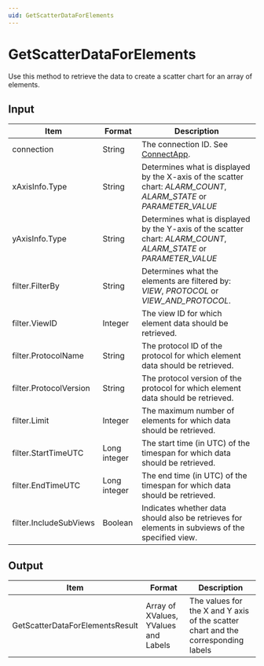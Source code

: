 ```yaml
---
uid: GetScatterDataForElements
---
```


# GetScatterDataForElements

Use this method to retrieve the data to create a scatter chart for an array of elements.

## Input

| Item | Format | Description |
|--|--|--|
| connection | String | The connection ID. See [ConnectApp](xref:ConnectApp). |
| xAxisInfo.Type | String | Determines what is displayed by the X-axis of the scatter chart: *ALARM_COUNT*, *ALARM_STATE* or *PARAMETER_VALUE* |
| yAxisInfo.Type | String | Determines what is displayed by the Y-axis of the scatter chart: *ALARM_COUNT*, *ALARM_STATE* or *PARAMETER_VALUE* |
| filter.FilterBy | String | Determines what the elements are filtered by: *VIEW*, *PROTOCOL* or *VIEW_AND_PROTOCOL*. |
| filter.ViewID | Integer | The view ID for which element data should be retrieved. |
| filter.ProtocolName | String | The protocol ID of the protocol for which element data should be retrieved. |
| filter.ProtocolVersion | String | The protocol version of the protocol for which element data should be retrieved. |
| filter.Limit | Integer | The maximum number of elements for which data should be retrieved. |
| filter.StartTimeUTC | Long integer | The start time (in UTC) of the timespan for which data should be retrieved. |
| filter.EndTimeUTC | Long integer | The end time (in UTC) of the timespan for which data should be retrieved. |
| filter.IncludeSubViews | Boolean | Indicates whether data should also be retrieves for elements in subviews of the specified view. |

## Output

| Item | Format | Description |
|--|--|--|
| GetScatterDataForElementsResult | Array of XValues, YValues and Labels | The values for the X and Y axis of the scatter chart and the corresponding labels |
